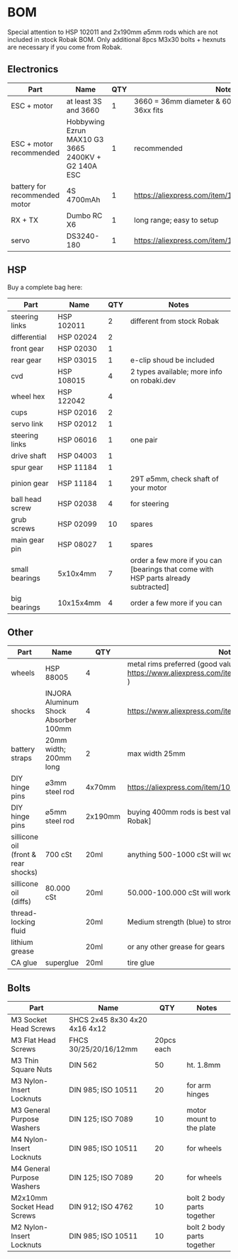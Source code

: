 # BOM

Special attention to HSP 102011 and 2x190mm ⌀5mm rods which are not included in stock Robak BOM. Only additional 8pcs M3x30 bolts + hexnuts are necessary if you come from Robak.

## Electronics

Part | Name | QTY | Notes
--- | --- | --- | ---
ESC + motor | at least 3S and 3660 | 1 | 3660 = 36mm diameter & 60mm length but anything 36xx fits
ESC + motor recommended | Hobbywing Ezrun MAX10 G3 3665 2400KV + G2 140A ESC | 1 | recommended
battery for recommended motor |4S 4700mAh |1 | https://aliexpress.com/item/1005003343658769.html
RX + TX | Dumbo RC X6 |1 |long range; easy to setup
servo | DS3240-180 |1 |https://aliexpress.com/item/1943129663.html

## HSP

Buy a complete bag here: 

Part | Name | QTY | Notes
--- | --- | --- | ---
steering links | HSP 102011 | 2 | different from stock Robak
differential | HSP 02024 |2 |
front gear | HSP 02030 |1 |
rear gear | HSP 03015 |1 |e-clip shoud be included
cvd | HSP 108015 |4 |2 types available; more info on robaki.dev
wheel hex | HSP 122042 |4 |
cups | HSP 02016 |2 |
servo link | HSP 02012 |1 |
steering links | HSP 06016 |1 |one pair
drive shaft | HSP 04003 |1 |
spur gear | HSP 11184 |1 |
pinion gear | HSP 11184 |1 |29T ⌀5mm, check shaft of your motor
ball head screw | HSP 02038 |4 |for steering
grub screws | HSP 02099 |10 | spares
main gear pin | HSP 08027 |1 | spares
small bearings |5x10x4mm | 7 | order a few more if you can [bearings that come with HSP parts already subtracted]
big bearings |10x15x4mm | 4 | order a few more if you can

## Other

Part | Name | QTY | Notes
--- | --- | --- | ---
wheels | HSP 88005 | 4 | metal rims preferred (good value: https://www.aliexpress.com/item/1005002775155695.html )
shocks |INJORA Aluminum Shock Absorber 100mm |4 |https://www.aliexpress.com/item/1005004599082114.html
battery straps |20mm width; 200mm long |2 |max width 25mm
DIY hinge pins |⌀3mm steel rod | 4x70mm | https://aliexpress.com/item/1005005041338002.html
DIY hinge pins |⌀5mm steel rod | 2x190mm | buying 400mm rods is best value [different from stock Robak]
sillicone oil (front & rear shocks) | 700 cSt | 20ml | anything 500-1000 cSt will work
sillicone oil (diffs) |80.000 cSt | 20ml |50.000-100.000 cSt will work
thread-locking fluid | | 20ml |Medium strength (blue) to strong (green)
lithium grease | | 20ml |or any other grease for gears
CA glue |superglue |20ml |tire glue

## Bolts

Part | Name | QTY | Notes
--- | --- | --- | ---
M3 Socket Head Screws | SHCS 2x45 8x30 4x20 4x16 4x12 | |
M3 Flat Head Screws | FHCS 30/25/20/16/12mm |20pcs each |
M3 Thin Square Nuts  |DIN 562 |50 |ht. 1.8mm
M3 Nylon-Insert Locknuts |DIN 985; ISO 10511 |20 | for arm hinges
M3 General Purpose Washers |DIN 125; ISO 7089 |10 |motor mount to the plate
M4 Nylon-Insert Locknuts |DIN 985; ISO 10511 |20 |for wheels
M4 General Purpose Washers |DIN 125; ISO 7089 |20 |for wheels
M2x10mm Socket Head Screws |DIN 912; ISO 4762 |10 |bolt 2 body parts together
M2 Nylon-Insert Locknuts |DIN 985; ISO 10511 |10 |bolt 2 body parts together
